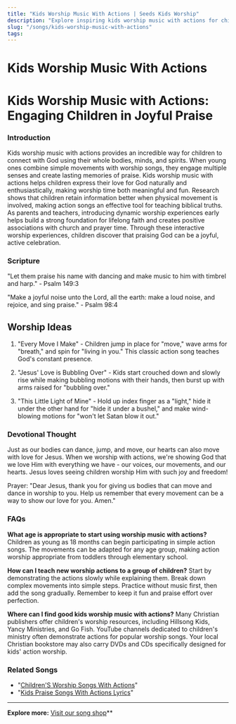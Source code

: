 ```yaml
---
title: "Kids Worship Music With Actions | Seeds Kids Worship"
description: "Explore inspiring kids worship music with actions for children's worship and faith development. Biblical music resources for families and ministry."
slug: "/songs/kids-worship-music-with-actions"
tags:
---
```


# Kids Worship Music With Actions

# Kids Worship Music with Actions: Engaging Children in Joyful Praise

### Introduction
Kids worship music with actions provides an incredible way for children to connect with God using their whole bodies, minds, and spirits. When young ones combine simple movements with worship songs, they engage multiple senses and create lasting memories of praise. Kids worship music with actions helps children express their love for God naturally and enthusiastically, making worship time both meaningful and fun. Research shows that children retain information better when physical movement is involved, making action songs an effective tool for teaching biblical truths. As parents and teachers, introducing dynamic worship experiences early helps build a strong foundation for lifelong faith and creates positive associations with church and prayer time. Through these interactive worship experiences, children discover that praising God can be a joyful, active celebration.

### Scripture
"Let them praise his name with dancing and make music to him with timbrel and harp." - Psalm 149:3

"Make a joyful noise unto the Lord, all the earth: make a loud noise, and rejoice, and sing praise." - Psalm 98:4

## Worship Ideas
1. "Every Move I Make" - Children jump in place for "move," wave arms for "breath," and spin for "living in you." This classic action song teaches God's constant presence.

2. "Jesus' Love is Bubbling Over" - Kids start crouched down and slowly rise while making bubbling motions with their hands, then burst up with arms raised for "bubbling over."

3. "This Little Light of Mine" - Hold up index finger as a "light," hide it under the other hand for "hide it under a bushel," and make wind-blowing motions for "won't let Satan blow it out."

### Devotional Thought
Just as our bodies can dance, jump, and move, our hearts can also move with love for Jesus. When we worship with actions, we're showing God that we love Him with everything we have - our voices, our movements, and our hearts. Jesus loves seeing children worship Him with such joy and freedom!

Prayer: "Dear Jesus, thank you for giving us bodies that can move and dance in worship to you. Help us remember that every movement can be a way to show our love for you. Amen."

### FAQs
**What age is appropriate to start using worship music with actions?**
Children as young as 18 months can begin participating in simple action songs. The movements can be adapted for any age group, making action worship appropriate from toddlers through elementary school.

**How can I teach new worship actions to a group of children?**
Start by demonstrating the actions slowly while explaining them. Break down complex movements into simple steps. Practice without music first, then add the song gradually. Remember to keep it fun and praise effort over perfection.

**Where can I find good kids worship music with actions?**
Many Christian publishers offer children's worship resources, including Hillsong Kids, Yancy Ministries, and Go Fish. YouTube channels dedicated to children's ministry often demonstrate actions for popular worship songs. Your local Christian bookstore may also carry DVDs and CDs specifically designed for kids' action worship.

### Related Songs

- "[Children'S Worship Songs With Actions](/songs/children-s-worship-songs-with-actions/)"
- "[Kids Praise Songs With Actions Lyrics](/songs/kids-praise-songs-with-actions-lyrics/)"

---

**Explore more:** [Visit our song shop](https://seedskidsworship.com/shop)**

<!-- Schema Markup -->
<script type="application/ld+json">
{
  "@context": "https://schema.org",
  "@type": "MusicRecording",
  "name": "Kids Worship Music With Actions",
  "byArtist": {
    "@type": "MusicGroup",
    "name": "Seeds Kids Worship"
  },
  "isFamilyFriendly": true,
  "url": "https://seedskidsworship.com/songs/kids-worship-music-with-actions/"
}
</script>
